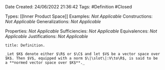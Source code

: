 <br />
<br />

Date Created: 24/06/2022 21:36:42
Tags: #Definition #Closed

Types: [[Inner Product Space]]
Examples: _Not Applicable_
Constructions: _Not Applicable_
Generalizations: _Not Applicable_

Properties: _Not Applicable_
Sufficiencies: _Not Applicable_
Equivalences: _Not Applicable_
Justifications: _Not Applicable_

``` ad-Definition
title: Definition.

_Let $K$ denote either $\R$ or $\C$ and let $V$ be a vector space over $K$. Then $V$, equipped with a norm $\|\slot\|:V\to\R$, is said to be a **normed vector space over $K$**._

```
